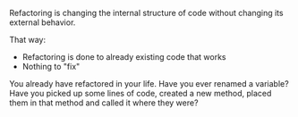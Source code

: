 Refactoring is changing the internal structure of code without changing its external behavior.

That way:
  - Refactoring is done to already existing code that works
  - Nothing to "fix"
  
  
You already have refactored in your life. Have you ever renamed a variable? Have you picked up some lines of code, created a new method, placed them in that method and called it where they were?
